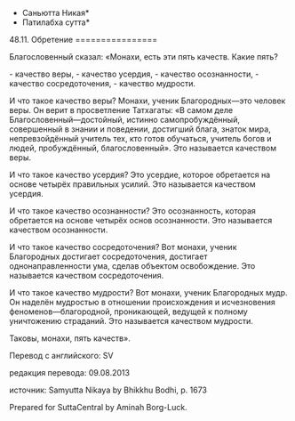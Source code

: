 * Саньютта Никая*
* Патилабха сутта*

48\.11\. Обретение
\=\=\=\=\=\=\=\=\=\=\=\=\=\=\=\=

Благословенный сказал: «Монахи, есть эти пять качеств\. Какие пять?

\- качество веры,
\- качество усердия,
\- качество осознанности,
\- качество сосредоточения,
\- качество мудрости\.

И что такое качество веры? Монахи, ученик Благородных—это человек веры\. Он верит в просветление Татхагаты: «В самом деле Благословенный—достойный, истинно самопробуждённый, совершенный в знании и поведении, достигший блага, знаток мира, непревзойдённый учитель тех, кто готов обучаться, учитель богов и людей, пробуждённый, благословенный»\. Это называется качеством веры\.

И что такое качество усердия? Это усердие, которое обретается на основе четырёх правильных усилий\. Это называется качеством усердия\.

И что такое качество осознанности? Это осознанность, которая обретается на основе четырёх основ осознанности\. Это называется качеством осознанности\.

И что такое качество сосредоточения? Вот монахи, ученик Благородных достигает сосредоточения, достигает однонаправленности ума, сделав объектом освобождение\. Это называется качеством сосредоточения\.

И что такое качество мудрости? Вот монахи, ученик Благородных мудр\. Он наделён мудростью в отношении происхождения и исчезновения феноменов—благородной, проникающей, ведущей к полному уничтожению страданий\. Это называется качеством мудрости\.

Таковы, монахи, пять качеств»\.

Перевод с английского: SV

редакция перевода: 09\.08\.2013

источник: Samyutta Nikaya by Bhikkhu Bodhi, p\. 1673

Prepared for SuttaCentral by Aminah Borg\-Luck\.